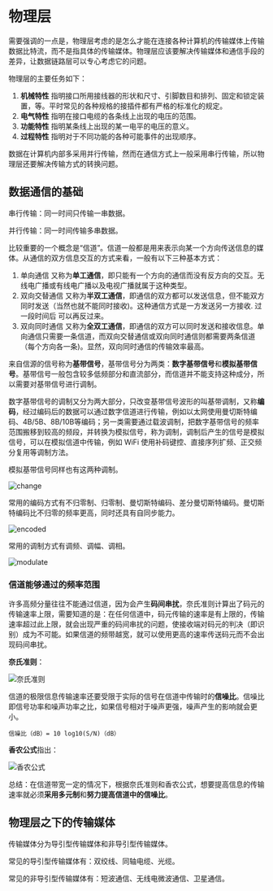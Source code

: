 # 物理层

需要强调的一点是，物理层考虑的是怎么才能在连接各种计算机的传输媒体上传输数据比特流，而不是指具体的传输媒体。物理层应该要解决传输媒体和通信手段的差异，让数据链路层可以专心考虑它的问题。

物理层的主要任务如下：

1. **机械特性**
   指明接口所用接线器的形状和尺寸、引脚数目和排列、固定和锁定装
   置，等。平时常见的各种规格的接插件都有严格的标准化的规定。
2. **电气特性**
   指明在接口电缆的各条线上出现的电压的范围。
3. **功能特性**
   指明某条线上出现的某一电平的电压的意义。
4. **过程特性**
   指明对于不同功能的各种可能事件的出现顺序。

数据在计算机内部多采用并行传输，然而在通信方式上一般采用串行传输，所以物理层还要解决传输方式的转换问题。

## 数据通信的基础

串行传输：同一时间只传输一串数据。

并行传输：同一时间传输多串数据。

比较重要的一个概念是“信道”。信道一般都是用来表示向某一个方向传送信息的媒体。从通信的双方信息交互的方式来看，一般有以下三种基本方式：

1. 单向通信 
   又称为**单工通信**，即只能有一个方向的通信而没有反方向的交互。无线电广播或有线电广播以及电视广播就属于这种类型。
2. 双向交替通信 
   又称为**半双工通信**，即通信的双方都可以发送信息，但不能双方同时发送（当然也就不能同时接收)。这种通信方式是一方发送另一方接收.
   过一段时间后
   可以再反过来。
3. 双向同时通信
   又称为**全双工通信**，即通信的双方可以同时发送和接收信息。单向通信只需要一条信道，而双向交替通信或双向同时通信则都需要两条信道（每个方向各一条)。显然，双向同时通信的传输效率最高。

来自信源的信号称为**基带信号**，基带信号分为两类：**数字基带信号**和**模拟基带信号**。基带信号一般包含较多低频部分和直流部分，而信道并不能支持这种成分，所以需要对基带信号进行调制。

数字基带信号的调制又分为两大部分，只改变基带信号波形的叫基带调制，又称**编码**，经过编码后的数据可以通过数字信道进行传输，例如以太网使用曼切斯特编码、4B/5B、8B/10B等编码；另一类需要通过载波调制，把数字基带信号的频率范围搬移到较高的频段，并转换为模拟信号，称为调制，调制后产生的信号是模拟信号，可以在模拟信道中传输，例如 WiFi 使用补码键控、直接序列扩频、正交频分复用等调制方法。

模拟基带信号同样也有这两种调制。

<img :src="$withBase('/NetWork/change.png')" alt="change" />

常用的编码方式有不归零制、归零制、曼切斯特编码、差分曼切斯特编码。曼切斯特编码比不归零的频率更高，同时还具有自同步能力。

<img :src="$withBase('/NetWork/encoded.png')" alt="encoded" />

常用的调制方式有调频、调幅、调相。

<img :src="$withBase('/NetWork/modulate.png')" alt="modulate" />

### 信道能够通过的频率范围

许多高频分量往往不能通过信道，因为会产生**码间串扰**，奈氏准则计算出了码元的传输速率上限，需要知道的是：在任何信道中，码元传输的速率是有上限的，传输速率超过此上限，就会出现严重的码间串扰的问题，使接收端对码元的判决（即识别）成为不可能。如果信道的频带越宽，就可以使用更高的速率传送码元而不会出现码间串扰。

**奈氏准则**：

<img :src="$withBase('/NetWork/奈氏准则.png')" alt="奈氏准则" />

信道的极限信息传输速率还要受限于实际的信号在信道中传输时的**信噪比**。信噪比即信号功率和噪声功率之比，如果信号相对于噪声更强，噪声产生的影响就会更小。

```
信噪比（dB）= 10 log10(S/N)（dB）
```

**香农公式**指出：

<img :src="$withBase('/NetWork/香农公式.png')" alt="香农公式" />

总结：在信道带宽一定的情况下，根据奈氏准则和香农公式，想要提高信息的传输速率就必须**采用多元制**和**努力提高信道中的信噪比**。

## 物理层之下的传输媒体

传输媒体分为导引型传输媒体和非导引型传输媒体。

常见的导引型传输媒体有：双绞线、同轴电缆、光缆。

常见的非导引型传输媒体有：短波通信、无线电微波通信、卫星通信。

